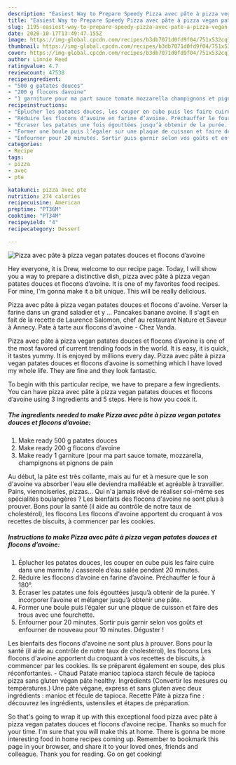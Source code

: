 ```yaml
---
description: "Easiest Way to Prepare Speedy Pizza avec pâte à pizza vegan patates douces et flocons d’avoine"
title: "Easiest Way to Prepare Speedy Pizza avec pâte à pizza vegan patates douces et flocons d’avoine"
slug: 1195-easiest-way-to-prepare-speedy-pizza-avec-pate-a-pizza-vegan-patates-douces-et-flocons-davoine
date: 2020-10-17T13:49:47.155Z
image: https://img-global.cpcdn.com/recipes/b3db7071d0fd9f04/751x532cq70/pizza-avec-pate-a-pizza-vegan-patates-douces-et-flocons-davoine-photo-principale-de-la-recette.jpg
thumbnail: https://img-global.cpcdn.com/recipes/b3db7071d0fd9f04/751x532cq70/pizza-avec-pate-a-pizza-vegan-patates-douces-et-flocons-davoine-photo-principale-de-la-recette.jpg
cover: https://img-global.cpcdn.com/recipes/b3db7071d0fd9f04/751x532cq70/pizza-avec-pate-a-pizza-vegan-patates-douces-et-flocons-davoine-photo-principale-de-la-recette.jpg
author: Linnie Reed
ratingvalue: 4.7
reviewcount: 47538
recipeingredient:
- "500 g patates douces"
- "200 g flocons davoine"
- "1 garniture pour ma part sauce tomate mozzarella champignons et pignons de pain"
recipeinstructions:
- "Éplucher les patates douces, les couper en cube puis les faire cuire dans une marmite / casserole d’eau salée pendant 20 minutes."
- "Réduire les flocons d’avoine en farine d’avoine. Préchauffer le four à 180°."
- "Écraser les patates une fois égouttées jusqu’à obtenir de la purée. Y incorporer l’avoine et mélanger jusqu’à obtenir une pâte."
- "Former une boule puis l’égaler sur une plaque de cuisson et faire des trous avec une fourchette."
- "Enfourner pour 20 minutes. Sortir puis garnir selon vos goûts et enfourner de nouveau pour 10 minutes. Déguster !"
categories:
- Recipe
tags:
- pizza
- avec
- pte

katakunci: pizza avec pte 
nutrition: 274 calories
recipecuisine: American
preptime: "PT36M"
cooktime: "PT34M"
recipeyield: "4"
recipecategory: Dessert

---
```



![Pizza avec pâte à pizza vegan patates douces et flocons d’avoine](https://img-global.cpcdn.com/recipes/b3db7071d0fd9f04/751x532cq70/pizza-avec-pate-a-pizza-vegan-patates-douces-et-flocons-davoine-photo-principale-de-la-recette.jpg)

Hey everyone, it is Drew, welcome to our recipe page. Today, I will show you a way to prepare a distinctive dish, pizza avec pâte à pizza vegan patates douces et flocons d’avoine. It is one of my favorites food recipes. For mine, I'm gonna make it a bit unique. This will be really delicious.

Pizza avec pâte à pizza vegan patates douces et flocons d&#39;avoine. Verser la farine dans un grand saladier et y … Pancakes banane avoine. Il s&#39;agit en fait de la recette de Laurence Salomon, chef au restaurant Nature et Saveur à Annecy. Pate à tarte aux flocons d&#39;avoine - Chez Vanda.

Pizza avec pâte à pizza vegan patates douces et flocons d’avoine is one of the most favored of current trending foods in the world. It is easy, it is quick, it tastes yummy. It is enjoyed by millions every day. Pizza avec pâte à pizza vegan patates douces et flocons d’avoine is something which I have loved my whole life. They are fine and they look fantastic.


To begin with this particular recipe, we have to prepare a few ingredients. You can have pizza avec pâte à pizza vegan patates douces et flocons d’avoine using 3 ingredients and 5 steps. Here is how you cook it.

<!--inarticleads1-->

##### The ingredients needed to make Pizza avec pâte à pizza vegan patates douces et flocons d’avoine:

1. Make ready 500 g patates douces
1. Make ready 200 g flocons d’avoine
1. Make ready 1 garniture (pour ma part sauce tomate, mozzarella, champignons et pignons de pain


Au début, la pâte est très collante, mais au fur et à mesure que le son d&#39;avoine va absorber l&#39;eau elle deviendra malléable et agréable à travailler. Pains, viennoiseries, pizzas… Qui n&#39;a jamais rêvé de réaliser soi-même ses spécialités boulangères ? Les bienfaits des flocons d&#39;avoine ne sont plus à prouver. Bons pour la santé (il aide au contrôle de notre taux de cholestérol), les flocons Les flocons d&#39;avoine apportent du croquant à vos recettes de biscuits, à commencer par les cookies. 

<!--inarticleads2-->

##### Instructions to make Pizza avec pâte à pizza vegan patates douces et flocons d’avoine:

1. Éplucher les patates douces, les couper en cube puis les faire cuire dans une marmite / casserole d’eau salée pendant 20 minutes.
1. Réduire les flocons d’avoine en farine d’avoine. Préchauffer le four à 180°.
1. Écraser les patates une fois égouttées jusqu’à obtenir de la purée. Y incorporer l’avoine et mélanger jusqu’à obtenir une pâte.
1. Former une boule puis l’égaler sur une plaque de cuisson et faire des trous avec une fourchette.
1. Enfourner pour 20 minutes. Sortir puis garnir selon vos goûts et enfourner de nouveau pour 10 minutes. Déguster !


Les bienfaits des flocons d&#39;avoine ne sont plus à prouver. Bons pour la santé (il aide au contrôle de notre taux de cholestérol), les flocons Les flocons d&#39;avoine apportent du croquant à vos recettes de biscuits, à commencer par les cookies. Ils se préparent également en soupe, des plus réconfortantes. - Chaud Patate manioc tapioca starch fécule de tapioca pizza sans gluten végan pâte healthy. Ingrédients (Convertir les mesures ou températures.) Une pâte végane, express et sans gluten avec deux ingrédients : manioc et fécule de tapioca. Recette Pâte à pizza fine : découvrez les ingrédients, ustensiles et étapes de préparation. 

So that's going to wrap it up with this exceptional food pizza avec pâte à pizza vegan patates douces et flocons d’avoine recipe. Thanks so much for your time. I'm sure that you will make this at home. There is gonna be more interesting food in home recipes coming up. Remember to bookmark this page in your browser, and share it to your loved ones, friends and colleague. Thank you for reading. Go on get cooking!
